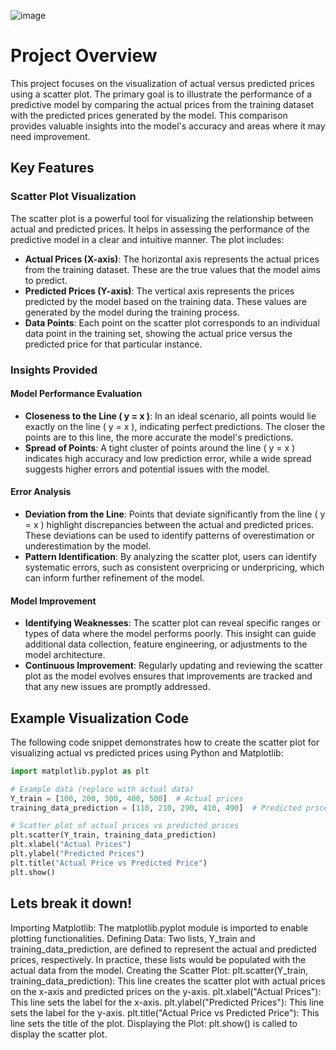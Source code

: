 ![image](https://github.com/FaizanDhankwala/HousePricePrediction/assets/55712375/8c407841-2903-4d8e-b25f-f991a779df48)

# Project Overview

This project focuses on the visualization of actual versus predicted prices using a scatter plot. The primary goal is to illustrate the performance of a predictive model by comparing the actual prices from the training dataset with the predicted prices generated by the model. This comparison provides valuable insights into the model's accuracy and areas where it may need improvement.

## Key Features

### Scatter Plot Visualization

The scatter plot is a powerful tool for visualizing the relationship between actual and predicted prices. It helps in assessing the performance of the predictive model in a clear and intuitive manner. The plot includes:

- **Actual Prices (X-axis)**: The horizontal axis represents the actual prices from the training dataset. These are the true values that the model aims to predict.
- **Predicted Prices (Y-axis)**: The vertical axis represents the prices predicted by the model based on the training data. These values are generated by the model during the training process.
- **Data Points**: Each point on the scatter plot corresponds to an individual data point in the training set, showing the actual price versus the predicted price for that particular instance.

### Insights Provided

#### Model Performance Evaluation

- **Closeness to the Line \( y = x \)**: In an ideal scenario, all points would lie exactly on the line \( y = x \), indicating perfect predictions. The closer the points are to this line, the more accurate the model's predictions.
- **Spread of Points**: A tight cluster of points around the line \( y = x \) indicates high accuracy and low prediction error, while a wide spread suggests higher errors and potential issues with the model.

#### Error Analysis

- **Deviation from the Line**: Points that deviate significantly from the line \( y = x \) highlight discrepancies between the actual and predicted prices. These deviations can be used to identify patterns of overestimation or underestimation by the model.
- **Pattern Identification**: By analyzing the scatter plot, users can identify systematic errors, such as consistent overpricing or underpricing, which can inform further refinement of the model.

#### Model Improvement

- **Identifying Weaknesses**: The scatter plot can reveal specific ranges or types of data where the model performs poorly. This insight can guide additional data collection, feature engineering, or adjustments to the model architecture.
- **Continuous Improvement**: Regularly updating and reviewing the scatter plot as the model evolves ensures that improvements are tracked and that any new issues are promptly addressed.

## Example Visualization Code

The following code snippet demonstrates how to create the scatter plot for visualizing actual vs predicted prices using Python and Matplotlib:

```python
import matplotlib.pyplot as plt

# Example data (replace with actual data)
Y_train = [100, 200, 300, 400, 500]  # Actual prices
training_data_prediction = [110, 210, 290, 410, 490]  # Predicted prices

# Scatter plot of actual prices vs predicted prices
plt.scatter(Y_train, training_data_prediction)
plt.xlabel("Actual Prices")
plt.ylabel("Predicted Prices")
plt.title("Actual Price vs Predicted Price")
plt.show()

```
## Lets break it down!
Importing Matplotlib: The matplotlib.pyplot module is imported to enable plotting functionalities.
Defining Data: Two lists, Y_train and training_data_prediction, are defined to represent the actual and predicted prices, respectively. In practice, these lists would be populated with the actual data from the model.
Creating the Scatter Plot:
plt.scatter(Y_train, training_data_prediction): This line creates the scatter plot with actual prices on the x-axis and predicted prices on the y-axis.
plt.xlabel("Actual Prices"): This line sets the label for the x-axis.
plt.ylabel("Predicted Prices"): This line sets the label for the y-axis.
plt.title("Actual Price vs Predicted Price"): This line sets the title of the plot.
Displaying the Plot: plt.show() is called to display the scatter plot.
